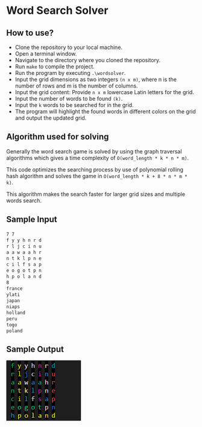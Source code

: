 # Word Search Solver
## How to use? 
- Clone the repository to your local machine.
- Open a terminal window.
- Navigate to the directory where you cloned the repository.
- Run `make` to compile the project.
- Run the program by executing `.\wordsolver`.
- Input the grid dimensions as two integers `(n x m)`, where n is the number of rows and m is the number of columns.
- Input the grid content: Provide `n x m` lowercase Latin letters for the grid.
- Input the number of words to be found `(k)`.
- Input the `k` words to be searched for in the grid.
- The program will highlight the found words in different colors on the grid and output the updated grid.

## Algorithm used for solving

Generally the word search game is solved by using the graph traversal algorithms which gives a time complexity of `O(word_length * k * n * m)`. 

This code optimizes the searching process by use of polynomial rolling hash algorithm and solves the game in `O(word_length * k + 8 * n * m * k)`.

This algorithm makes the search faster for larger grid sizes and multiple words search.

## Sample Input
```
7 7
f y y h n r d
r l j c i n u
a a w a a h r
n t k l p n e
c i l f s a p
e o g o t p n
h p o l a n d
8
france
ylati
japan
niaps
holland
peru
togo
poland

```

## Sample Output
![alt text](https://github.com/Rittin1/Word_Search-Solver/blob/main/output.png)
